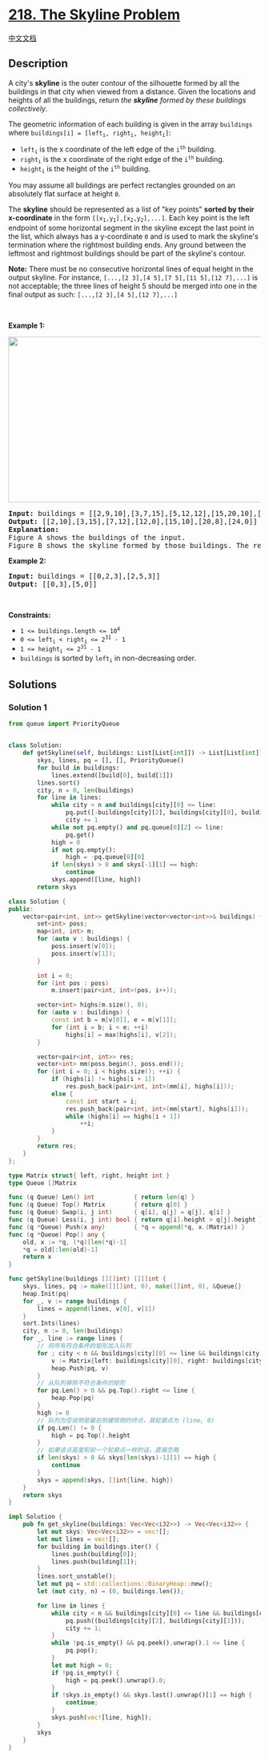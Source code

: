 # [218. The Skyline Problem](https://leetcode.com/problems/the-skyline-problem)

[中文文档](./solution/0200-0299/0218.The%20Skyline%20Problem/README.md)

<!-- tags:Binary Indexed Tree,Segment Tree,Array,Divide and Conquer,Ordered Set,Line Sweep,Heap (Priority Queue) -->

## Description

<p>A city&#39;s <strong>skyline</strong> is the outer contour of the silhouette formed by all the buildings in that city when viewed from a distance. Given the locations and heights of all the buildings, return <em>the <strong>skyline</strong> formed by these buildings collectively</em>.</p>

<p>The geometric information of each building is given in the array <code>buildings</code> where <code>buildings[i] = [left<sub>i</sub>, right<sub>i</sub>, height<sub>i</sub>]</code>:</p>

<ul>
	<li><code>left<sub>i</sub></code> is the x coordinate of the left edge of the <code>i<sup>th</sup></code> building.</li>
	<li><code>right<sub>i</sub></code> is the x coordinate of the right edge of the <code>i<sup>th</sup></code> building.</li>
	<li><code>height<sub>i</sub></code> is the height of the <code>i<sup>th</sup></code> building.</li>
</ul>

<p>You may assume all buildings are perfect rectangles grounded on an absolutely flat surface at height <code>0</code>.</p>

<p>The <strong>skyline</strong> should be represented as a list of &quot;key points&quot; <strong>sorted by their x-coordinate</strong> in the form <code>[[x<sub>1</sub>,y<sub>1</sub>],[x<sub>2</sub>,y<sub>2</sub>],...]</code>. Each key point is the left endpoint of some horizontal segment in the skyline except the last point in the list, which always has a y-coordinate <code>0</code> and is used to mark the skyline&#39;s termination where the rightmost building ends. Any ground between the leftmost and rightmost buildings should be part of the skyline&#39;s contour.</p>

<p><b>Note:</b> There must be no consecutive horizontal lines of equal height in the output skyline. For instance, <code>[...,[2 3],[4 5],[7 5],[11 5],[12 7],...]</code> is not acceptable; the three lines of height 5 should be merged into one in the final output as such: <code>[...,[2 3],[4 5],[12 7],...]</code></p>

<p>&nbsp;</p>
<p><strong class="example">Example 1:</strong></p>
<img alt="" src="./images/merged.jpg" style="width: 800px; height: 331px;" />
<pre>
<strong>Input:</strong> buildings = [[2,9,10],[3,7,15],[5,12,12],[15,20,10],[19,24,8]]
<strong>Output:</strong> [[2,10],[3,15],[7,12],[12,0],[15,10],[20,8],[24,0]]
<strong>Explanation:</strong>
Figure A shows the buildings of the input.
Figure B shows the skyline formed by those buildings. The red points in figure B represent the key points in the output list.
</pre>

<p><strong class="example">Example 2:</strong></p>

<pre>
<strong>Input:</strong> buildings = [[0,2,3],[2,5,3]]
<strong>Output:</strong> [[0,3],[5,0]]
</pre>

<p>&nbsp;</p>
<p><strong>Constraints:</strong></p>

<ul>
	<li><code>1 &lt;= buildings.length &lt;= 10<sup>4</sup></code></li>
	<li><code>0 &lt;= left<sub>i</sub> &lt; right<sub>i</sub> &lt;= 2<sup>31</sup> - 1</code></li>
	<li><code>1 &lt;= height<sub>i</sub> &lt;= 2<sup>31</sup> - 1</code></li>
	<li><code>buildings</code> is sorted by <code>left<sub>i</sub></code> in&nbsp;non-decreasing order.</li>
</ul>

## Solutions

### Solution 1

<!-- tabs:start -->

```python
from queue import PriorityQueue


class Solution:
    def getSkyline(self, buildings: List[List[int]]) -> List[List[int]]:
        skys, lines, pq = [], [], PriorityQueue()
        for build in buildings:
            lines.extend([build[0], build[1]])
        lines.sort()
        city, n = 0, len(buildings)
        for line in lines:
            while city < n and buildings[city][0] <= line:
                pq.put([-buildings[city][2], buildings[city][0], buildings[city][1]])
                city += 1
            while not pq.empty() and pq.queue[0][2] <= line:
                pq.get()
            high = 0
            if not pq.empty():
                high = -pq.queue[0][0]
            if len(skys) > 0 and skys[-1][1] == high:
                continue
            skys.append([line, high])
        return skys
```

```cpp
class Solution {
public:
    vector<pair<int, int>> getSkyline(vector<vector<int>>& buildings) {
        set<int> poss;
        map<int, int> m;
        for (auto v : buildings) {
            poss.insert(v[0]);
            poss.insert(v[1]);
        }

        int i = 0;
        for (int pos : poss)
            m.insert(pair<int, int>(pos, i++));

        vector<int> highs(m.size(), 0);
        for (auto v : buildings) {
            const int b = m[v[0]], e = m[v[1]];
            for (int i = b; i < e; ++i)
                highs[i] = max(highs[i], v[2]);
        }

        vector<pair<int, int>> res;
        vector<int> mm(poss.begin(), poss.end());
        for (int i = 0; i < highs.size(); ++i) {
            if (highs[i] != highs[i + 1])
                res.push_back(pair<int, int>(mm[i], highs[i]));
            else {
                const int start = i;
                res.push_back(pair<int, int>(mm[start], highs[i]));
                while (highs[i] == highs[i + 1])
                    ++i;
            }
        }
        return res;
    }
};
```

```go
type Matrix struct{ left, right, height int }
type Queue []Matrix

func (q Queue) Len() int           { return len(q) }
func (q Queue) Top() Matrix        { return q[0] }
func (q Queue) Swap(i, j int)      { q[i], q[j] = q[j], q[i] }
func (q Queue) Less(i, j int) bool { return q[i].height > q[j].height }
func (q *Queue) Push(x any)        { *q = append(*q, x.(Matrix)) }
func (q *Queue) Pop() any {
	old, x := *q, (*q)[len(*q)-1]
	*q = old[:len(old)-1]
	return x
}

func getSkyline(buildings [][]int) [][]int {
	skys, lines, pq := make([][]int, 0), make([]int, 0), &Queue{}
	heap.Init(pq)
	for _, v := range buildings {
		lines = append(lines, v[0], v[1])
	}
	sort.Ints(lines)
	city, n := 0, len(buildings)
	for _, line := range lines {
		// 将所有符合条件的矩形加入队列
		for ; city < n && buildings[city][0] <= line && buildings[city][1] > line; city++ {
			v := Matrix{left: buildings[city][0], right: buildings[city][1], height: buildings[city][2]}
			heap.Push(pq, v)
		}
		// 从队列移除不符合条件的矩形
		for pq.Len() > 0 && pq.Top().right <= line {
			heap.Pop(pq)
		}
		high := 0
		// 队列为空说明是最右侧建筑物的终点，其轮廓点为 (line, 0)
		if pq.Len() != 0 {
			high = pq.Top().height
		}
		// 如果该点高度和前一个轮廓点一样的话，直接忽略
		if len(skys) > 0 && skys[len(skys)-1][1] == high {
			continue
		}
		skys = append(skys, []int{line, high})
	}
	return skys
}
```

```rust
impl Solution {
    pub fn get_skyline(buildings: Vec<Vec<i32>>) -> Vec<Vec<i32>> {
        let mut skys: Vec<Vec<i32>> = vec![];
        let mut lines = vec![];
        for building in buildings.iter() {
            lines.push(building[0]);
            lines.push(building[1]);
        }
        lines.sort_unstable();
        let mut pq = std::collections::BinaryHeap::new();
        let (mut city, n) = (0, buildings.len());

        for line in lines {
            while city < n && buildings[city][0] <= line && buildings[city][1] > line {
                pq.push((buildings[city][2], buildings[city][1]));
                city += 1;
            }
            while !pq.is_empty() && pq.peek().unwrap().1 <= line {
                pq.pop();
            }
            let mut high = 0;
            if !pq.is_empty() {
                high = pq.peek().unwrap().0;
            }
            if !skys.is_empty() && skys.last().unwrap()[1] == high {
                continue;
            }
            skys.push(vec![line, high]);
        }
        skys
    }
}
```

<!-- tabs:end -->

<!-- end -->
